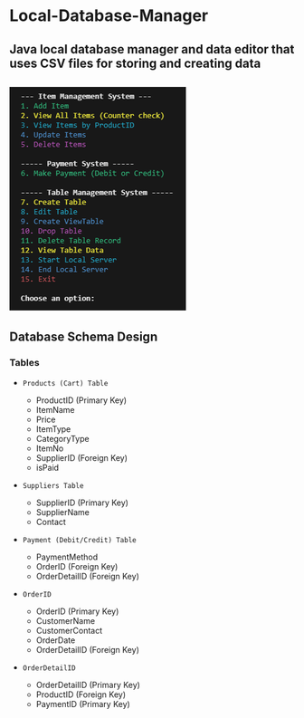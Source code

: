 # Local-Database-Manager
Java local database manager and data editor that uses CSV files for storing and creating data
---
![Console Preview](image.png)
---
## Database Schema Design
### Tables
- `Products (Cart) Table`
   - ProductID (Primary Key)
   - ItemName
   - Price
   - ItemType
   - CategoryType
   - ItemNo
   - SupplierID (Foreign Key)
   - isPaid

- `Suppliers Table`
    - SupplierID (Primary Key)
    - SupplierName
    - Contact

- `Payment (Debit/Credit) Table`
   - PaymentMethod
   - OrderID (Foreign Key)
   - OrderDetailID (Foreign Key)

- `OrderID`
    - OrderID (Primary Key)
    - CustomerName
    - CustomerContact
    - OrderDate
    - OrderDetailID (Foreign Key)

- `OrderDetailID`
    - OrderDetailID (Primary Key)
    - ProductID (Foreign Key)
    - PaymentID (Primary Key)